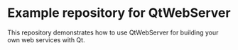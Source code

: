 # Example repository for QtWebServer

This repository demonstrates how to use QtWebServer for building your own web
services with Qt.
